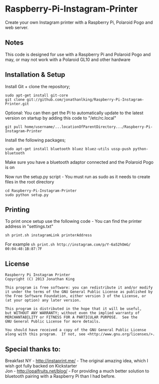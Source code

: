 Raspberry-Pi-Instagram-Printer
==============================

Create your own Instagram printer with a Raspberry Pi, Polaroid Pogo and web server.

Notes
-----

This code is designed for use with a Raspberry Pi and Polaroid Pogo and may, or may not work with a Polaroid GL10 and other hardware

Installation & Setup
--------------------

Install Git + clone the repository;

    sudo apt-get install git-core
    git clone git://github.com/jonathanlking/Raspberry-Pi-Instagram-Printer.git
    
Optional: You can then get the Pi to automatically update to the latest version on startup by adding this code to "/etc/rc.local"

    git pull home/username/...locationOfParentDirectory.../Raspberry-Pi-Instagram-Printer

Install the following packages;

    sudo apt-get install bluetooth bluez bluez-utils ussp-push python-bluetooth
    
Make sure you have a bluetooth adaptor connected and the Polaroid Pogo is on    

Now run the setup.py script - You must run as sudo as it needs to create files in the root directory

    cd Raspberry-Pi-Instagram-Printer
    sudo python setup.py
    
Printing
--------

To print once setup use the following code - You can find the printer address in "settings.txt"

    sh print.sh instagramLink printerAddress
    
For example `sh print.sh http://instagram.com/p/Y-6a52hOmG/ 00:04:48:1B:87:7F`

License
-------

    Raspberry Pi Instagram Printer
    Copyright (C) 2013 Jonathan King

    This program is free software: you can redistribute it and/or modify
    it under the terms of the GNU General Public License as published by
    the Free Software Foundation, either version 3 of the License, or
    (at your option) any later version.

    This program is distributed in the hope that it will be useful,
    but WITHOUT ANY WARRANTY; without even the implied warranty of
    MERCHANTABILITY or FITNESS FOR A PARTICULAR PURPOSE.  See the
    GNU General Public License for more details.

    You should have received a copy of the GNU General Public License
    along with this program.  If not, see <http://www.gnu.org/licenses/>.

Special thanks to:
------------------

Breakfast NY - http://instaprint.me/ - The original amazing idea, which I wish got fully backed on Kickstarter    
Jon - http://opalfruits.net/blog/ - For providing a much better solution to bluetooth pairing with a Raspberry Pi than I had before.

